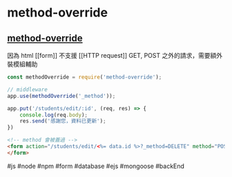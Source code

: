 # method-override
[method-override](https://www.npmjs.com/package/method-override)
---
因為 html [[form]] 不支援 [[HTTP request]] GET, POST 之外的請求，需要額外裝模組輔助

```js
const methodOverride = require('method-override');

// middleware
app.use(methodOverride('_method'));

app.put('/students/edit/:id', (req, res) => {
	console.log(req.body);
	res.send('感謝您，資料已更新');
})
```

```html
<!-- method 會被蓋過 -->
<form action="/students/edit/<%= data.id %>?_method=DELETE" method="POST">
</form>
```
#js #node #npm #form #database  #ejs #mongoose #backEnd 